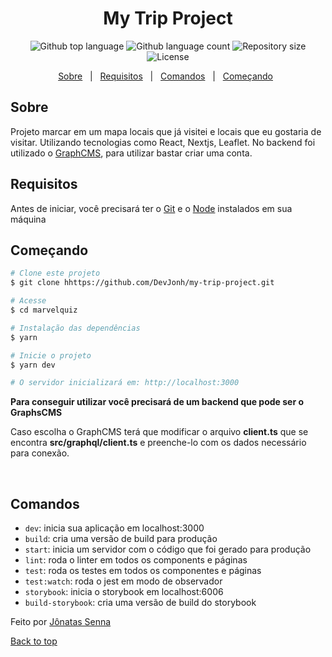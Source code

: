 <h1 align="center">My Trip Project</h1>

<p align="center">
  <img alt="Github top language" src="https://img.shields.io/github/languages/top/DevJonh/my-trip-project?color=56BEB8">

  <img alt="Github language count" src="https://img.shields.io/github/languages/count/DevJonh/my-trip-project?color=56BEB8">

  <img alt="Repository size" src="https://img.shields.io/github/repo-size/DevJonh/my-trip-project?color=56BEB8">

  <img alt="License" src="https://img.shields.io/github/license/DevJonh/my-trip-project?color=56BEB8">
</p>

<p align="center">
  <a href="#dart-about">Sobre</a> &#xa0; | &#xa0;
  <a href="#white_check_mark-requirements">Requisitos</a> &#xa0; | &#xa0;
  <a href="#checkered_flag-starting">Comandos</a> &#xa0; | &#xa0;
  <a href="#checkered_flag-starting">Começando</a> &#xa0;
</p>



## Sobre

Projeto marcar em um mapa locais que já visitei e locais que eu gostaria de visitar. Utilizando tecnologias como React, Nextjs, Leaflet.
No backend foi utilizado o [GraphCMS](https://graphcms.com/), para utilizar bastar criar uma conta.

## Requisitos

Antes de iniciar, você precisará ter o [Git](https://git-scm.com) e o [Node](https://nodejs.org/en/) instalados em sua máquina

## Começando

```bash
# Clone este projeto
$ git clone hhttps://github.com/DevJonh/my-trip-project.git

# Acesse
$ cd marvelquiz

# Instalação das dependências
$ yarn

# Inicie o projeto
$ yarn dev

# O servidor inicializará em: http://localhost:3000
```

**Para conseguir utilizar você precisará de um backend que pode ser o GraphsCMS**

Caso escolha o GraphCMS terá que modificar o arquivo **client.ts** que se encontra **src/graphql/client.ts** e preenche-lo com os dados necessário para conexão.

&#xa0;

## Comandos

- `dev`: inicia sua aplicação em localhost:3000
- `build`: cria uma versão de build para produção
- `start`: inicia um servidor com o código que foi gerado para produção
- `lint`: roda o linter em todos os components e páginas
- `test`: roda os testes em todos os componentes e páginas
- `test:watch`: roda o jest em modo de observador
- `storybook`: inicia o storybook em localhost:6006
- `build-storybook`: cria uma versão de build do storybook

Feito por <a href="https://github.com/DevJonh" target="_blank">Jônatas Senna</a>

<a href="#top">Back to top</a>
